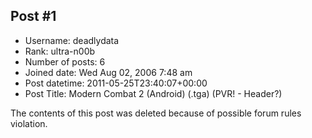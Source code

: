 ## Post #1
- Username: deadlydata
- Rank: ultra-n00b
- Number of posts: 6
- Joined date: Wed Aug 02, 2006 7:48 am
- Post datetime: 2011-05-25T23:40:07+00:00
- Post Title: Modern Combat 2 (Android) (.tga) (PVR! - Header?)

The contents of this post was deleted because of possible forum rules violation.

